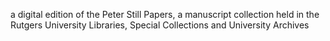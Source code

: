 a digital edition of the Peter Still Papers, a manuscript collection held in the Rutgers University Libraries, Special Collections and University Archives

